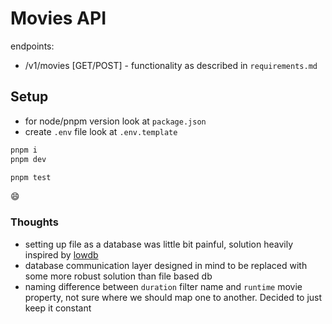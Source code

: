 # Movies API

endpoints:

- /v1/movies [GET/POST] - functionality as described in `requirements.md`

## Setup

- for node/pnpm version look at `package.json`
- create `.env` file look at `.env.template`

```bash
pnpm i
pnpm dev

pnpm test
```

😄

### Thoughts

- setting up file as a database was little bit painful, solution heavily inspired by [lowdb](https://github.com/typicode/lowdb)
- database communication layer designed in mind to be replaced with some more robust solution than file based db
- naming difference between `duration` filter name and `runtime` movie property, not sure where we should map one to another. Decided to just keep it constant
